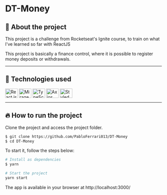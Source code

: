 # DT-Money

## 🤔 About the project
This project is a challenge from Rocketseat's Ignite course, to train on what I've learned so far with ReactJS

This project is basically a finance control, where it is possible to register money deposits or withdrawals.

---

## 🧪 Technologies used
<div style="display: inline_block">
  <img align="center" alt="React js" height="30" width="40" src="https://cdn.jsdelivr.net/gh/devicons/devicon/icons/react/react-original.svg">
  <img align="center" alt="MirageJs" height="30" width="40" src="https://avatars.githubusercontent.com/u/47899903?s=280&v=4">
  <img align="center" alt="TypeScript" height="30" width="40" src="https://cdn.jsdelivr.net/gh/devicons/devicon/icons/typescript/typescript-original.svg">
  <img align="center" alt="Axios" height="30" width="40" src="https://avatars.githubusercontent.com/u/32372333?s=200&v=4">
  <img align="center" alt="Styled components" height="30" width="40" src="https://avatars.githubusercontent.com/u/20658825?s=200&v=4">
</div>

---


## 🔥 How to run the project
Clone the project and access the project folder.
```bash
$ git clone https://github.com/PabloFerrari013/DT-Money
$ cd DT-Money
```

To start it, follow the steps below:
```bash
# Install as dependencies
$ yarn 

# Start the project
yarn start
```
The app is available in your browser at http://localhost:3000/
